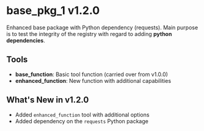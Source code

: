 # base_pkg_1 v1.2.0

Enhanced base package with Python dependency (requests).
Main purpose is to test the integrity of the registry with regard to adding __python dependencies__.

## Tools

- **base_function**: Basic tool function (carried over from v1.0.0)
- **enhanced_function**: New function with additional capabilities
  
## What's New in v1.2.0

- Added `enhanced_function` tool with additional options
- Added dependency on the `requests` Python package